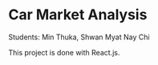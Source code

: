 # Car Market Analysis

Students:
Min Thuka, 
Shwan Myat Nay Chi

This project is done with React.js.



